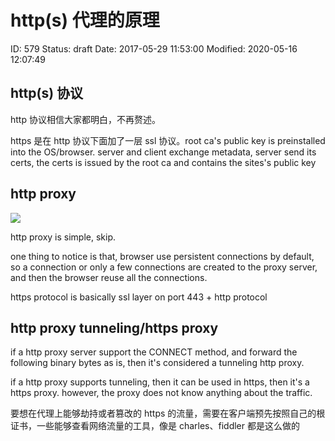 # http(s) 代理的原理


ID: 579
Status: draft
Date: 2017-05-29 11:53:00
Modified: 2020-05-16 12:07:49


http(s) 协议
------

http 协议相信大家都明白，不再赘述。

https 是在 http 协议下面加了一层 ssl 协议。root ca's public key is preinstalled into the OS/browser. server and client exchange metadata, server send its certs, the certs is issued by the root ca and contains the sites's public key

http proxy
------

![](https://ws2.sinaimg.cn/large/006tKfTcly1fqautp3tlrj30mr0awdh5.jpg)

http proxy is simple, skip.

one thing to notice is that, browser use persistent connections by default, so a connection or only a few connections are created to the proxy server, and then the browser reuse all the connections.

https protocol is basically ssl layer on port 443 + http protocol

http proxy tunneling/https proxy
------

if a http proxy server support the CONNECT method, and forward the following binary bytes as is, then it's considered a tunneling http proxy.

if a http proxy supports tunneling, then it can be used in https, then it's a https proxy. however, the proxy does not know anything about the traffic.

要想在代理上能够劫持或者篡改的 https 的流量，需要在客户端预先按照自己的根证书，一些能够查看网络流量的工具，像是 charles、fiddler 都是这么做的